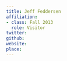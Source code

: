 ```yaml
---
title: Jeff Feddersen
affiliation:
- class: Fall 2013
  role: Visitor
twitter:
github:
website:
place:
---
```

